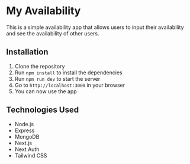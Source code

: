 # My Availability

This is a simple availability app that allows users to input their availability and see the availability of other users.

## Installation

1. Clone the repository
2. Run `npm install` to install the dependencies
3. Run `npm run dev` to start the server
4. Go to `http://localhost:3000` in your browser
5. You can now use the app

## Technologies Used

- Node.js
- Express
- MongoDB
- Next.js
- Next Auth
- Tailwind CSS
